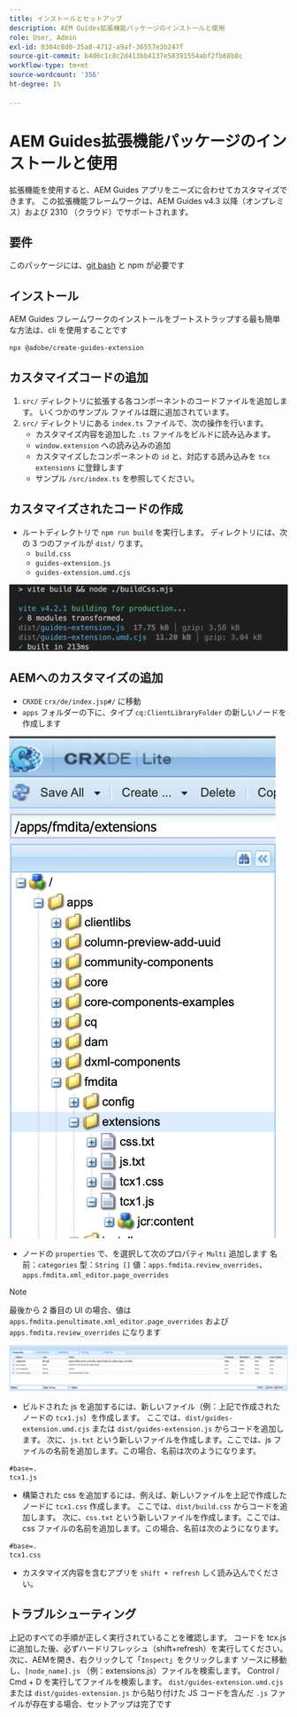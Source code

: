 ```yaml
---
title: インストールとセットアップ
description: AEM Guides拡張機能パッケージのインストールと使用
role: User, Admin
exl-id: 0304c8d0-35a8-4712-a9af-36557e3b247f
source-git-commit: b4d6c1c8c2d413bb4137e58391554abf2fb68b8c
workflow-type: tm+mt
source-wordcount: '356'
ht-degree: 1%

---
```


# AEM Guides拡張機能パッケージのインストールと使用

拡張機能を使用すると、AEM Guides アプリをニーズに合わせてカスタマイズできます。 この拡張機能フレームワークは、AEM Guides v4.3 以降（オンプレミス）および 2310 （クラウド）でサポートされます。

## 要件

このパッケージには、[git bash](https://github.com/git-guides/install-git) と npm が必要です

## インストール

AEM Guides フレームワークのインストールをブートストラップする最も簡単な方法は、cli を使用することです

```bash
npx @adobe/create-guides-extension
```

## カスタマイズコードの追加

1. `src/` ディレクトリに拡張する各コンポーネントのコードファイルを追加します。 いくつかのサンプル ファイルは既に追加されています。
2. `src/` ディレクトリにある `index.ts` ファイルで、次の操作を行います。
   - カスタマイズ内容を追加した `.ts` ファイルをビルドに読み込みます。
   - `window.extension` への読み込みの追加
   - カスタマイズしたコンポーネントの `id` と、対応する読み込みを `tcx extensions` に登録します
   - サンプル `/src/index.ts` を参照してください。

## カスタマイズされたコードの作成

- ルートディレクトリで `npm run build` を実行します。 ディレクトリには、次の 3 つのファイルが `dist/` ります。
   - `build.css`
   - `guides-extension.js`
   - `guides-extension.umd.cjs`

![ ビルド出力 ](./../imgs/build_output.png)

## AEMへのカスタマイズの追加

- `CRXDE` `crx/de/index.jsp#/` に移動
- `apps` フォルダーの下に、タイプ `cq:ClientLibraryFolder` の新しいノードを作成します

![フォルダー構造](./../imgs/crxde_folder_structure.png)

- ノードの `properties` で、を選択して次のプロパティ `Multi` 追加します
名前：`categories`
型：`String []`
値：`apps.fmdita.review_overrides`、`apps.fmdita.xml_editor.page_overrides`

>[!NOTE]
>
> 最後から 2 番目の UI の場合、値は `apps.fmdita.penultimate.xml_editor.page_overrides` および `apps.fmdita.review_overrides` になります


![ フォルダーのプロパティ ](./../imgs/crxde_folder_properties.png)

- ビルドされた js を追加するには、新しいファイル（例：上記で作成されたノードの `tcx1.js`）を作成します。 ここでは、`dist/guides-extension.umd.cjs` または `dist/guides-extension.js` からコードを追加します。 次に、`js.txt` という新しいファイルを作成します。ここでは、js ファイルの名前を追加します。この場合、名前は次のようになります。

```t
#base=.
tcx1.js
```

- 構築された css を追加するには、例えば、新しいファイルを上記で作成したノードに `tcx1.css` 作成します。 ここでは、`dist/build.css` からコードを追加します。 次に、`css.txt` という新しいファイルを作成します。ここでは、css ファイルの名前を追加します。この場合、名前は次のようになります。

```t
#base=.
tcx1.css
```

- カスタマイズ内容を含むアプリを `shift + refresh` しく読み込んでください。

## トラブルシューティング

上記のすべての手順が正しく実行されていることを確認します。
コードを tcx.js に追加した後、必ずハードリフレッシュ（shift+refresh）を実行してください。
次に、AEMを開き、右クリックして「`Inspect`」をクリックします
ソースに移動し、`[node_name].js` （例：extensions.js）ファイルを検索します。 Control / Cmd + D を実行してファイルを検索します。 `dist/guides-extension.umd.cjs` または `dist/guides-extension.js` から貼り付けた JS コードを含んだ `.js` ファイルが存在する場合、セットアップは完了です
